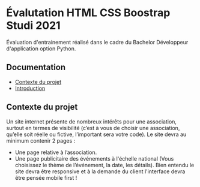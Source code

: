 # Évalutation HTML CSS Boostrap Studi 2021

Évaluation d'entrainement réalisé dans le cadre du Bachelor Développeur d'application option Python.

## Documentation

- [Contexte du projet](#Contexte-du-projet)
- [Introduction](#introduction)

## Contexte du projet 

Un site internet présente de nombreux intérêts pour une association, surtout en termes de visibilité (c’est
à vous de choisir une association, qu’elle soit réelle ou fictive, l’important sera votre code).
Le site devra au minimum contenir 2 pages :
  - Une page relative à l’association.
  - Une page publicitaire des événements à l'échelle national (Vous choisissez le thème de l’événement, la
date, les détails).
Bien entendu le site devra être responsive et à la demande du client l'interface devra être pensée mobile
first !

